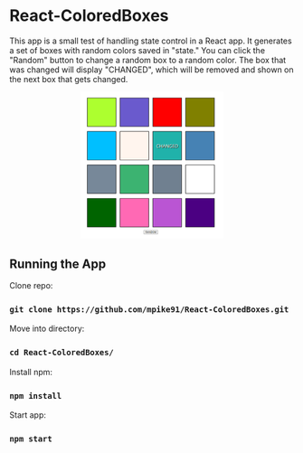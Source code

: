 # React-ColoredBoxes
This app is a small test of handling state control in a React app. It generates a set of boxes with random colors saved in "state." You can click the "Random" button to change a random box to a random color. The box that was changed will display "CHANGED", which will be removed and shown on the next box that gets changed.

<p align="center">
  <img width="50%" src="boxes.png" alt="Image of app">
</p>

## Running the App

Clone repo:
### `git clone https://github.com/mpike91/React-ColoredBoxes.git`
Move into directory:
### `cd React-ColoredBoxes/`
Install npm:
### `npm install`
Start app:
### `npm start`
